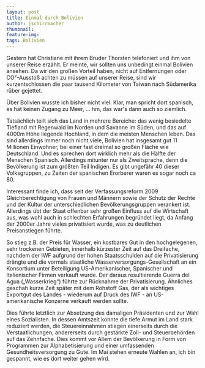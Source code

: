 ```yaml
---
layout: post
title: Einmal durch Bolivien
author: jschirrmacher
thumbnail: 
feature-img: 
tags: Bolivien
---
```

Gestern hat Christiane mit ihrem Bruder Thorsten telefoniert und ihm von unserer Reise erzählt. Er meinte, wir sollten uns unbedingt einmal Bolivien ansehen. Da wir den großen Vorteil haben, nicht auf Entfernungen oder CO²-Ausstoß achten zu müssen auf unserer Reise, sind wir kurzentschlossen die paar tausend Kilometer von Taiwan nach Südamerika rüber gejettet.

Über Bolivien wusste ich bisher nicht viel. Klar, man spricht dort spanisch, es hat keinen Zugang zu Meer, ... hm, das war's dann auch so ziemlich.

Tatsächlich teilt sich das Land in mehrere Bereiche: das wenig besiedelte Tiefland mit Regenwald im Norden und Savanne im Süden, und das auf 4000m Höhe liegende Hochland, in dem die meisten Menschen leben. Das sind allerdings immer noch nicht viele, Bolivien hat insgesamt gut 11 Millionen Einwohner, bei einer fast dreimal so großen Fläche wie Deutschland. Und es sprechen dort wirklich mehr als die Hälfte der Menschen Spanisch. Allerdings mitunter nur als Zweitsprache, denn die Bevölkerung ist zum größten Teil Indigen. Es gibt ungefähr 40 dieser Volksgruppen, zu Zeiten der spanischen Erorberer waren es sogar noch ca 80.

Interessant finde ich, dass seit der Verfassungsreform 2009 Gleichberechtigung von Frauen und Männern sowie der Schutz der Rechte und der Kultur der unterschiedlichen Bevölkerungsgruppen verankert ist. Allerdings übt der Staat offenbar sehr großen Einfluss auf die Wirtschaft aus, was wohl auch in schlechten Erfahrungen begründet liegt, da Anfang der 2000er Jahre vieles privatisiert wurde, was zu deutlichen Preisanstiegen führte.

So stieg z.B. der Preis für Wasser, ein kostbares Gut in den hochgelegenen, sehr trockenen Gebieten, innerhalb kürzester Zeit auf das Dreifache, nachdem der IWF aufgrund der hohen Staatsschulden auf die Privatisierung drängte und die vormals staatliche Wasserversorgungs-Gesellschaft an ein Konsortium unter Beteiligung US-Amerikanischer, Spanischer und Italienischer Firmen verkauft wurde. Der daraus resultierende Guerra del Agua („Wasserkrieg“) führte zur Rücknahme der Privatisierung. Ähnliches geschah kurze Zeit später mit dem Rohstoff Gas, der als wichtiges Exportgut des Landes - wiederum auf Druck des IWF - an US-amerikanische Konzerne verkauft werden sollte.

Dies führte letztlich zur Absetzung des damaligen Präsidenten und zur Wahl eines Sozialisten. In dessen Amtszeit konnte die tiefe Armut im Land stark reduziert werden, die Steuereinnahmen stiegen einerseits durch die Verstaatlichungen, andererseits durch gestärkte Zoll- und Steuerbehörden auf das Zehnfache. Dies kommt vor Allem der Bevölkerung in Form von Programmen zur Alphabetisierung und einer umfassenden Gesundheitsversorgung zu Gute. Im Mai stehen erneute Wahlen an, ich bin gespannt, wie es dort weiter gehen wird.
